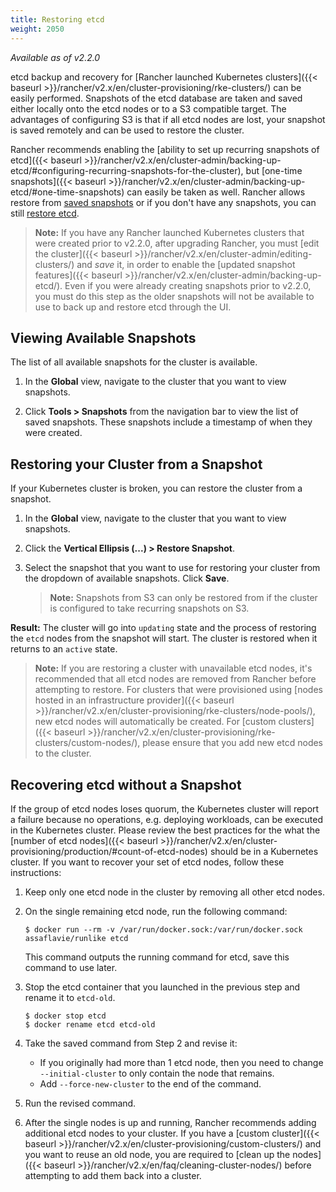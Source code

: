 ```yaml
---
title: Restoring etcd
weight: 2050
---
```


_Available as of v2.2.0_

etcd backup and recovery for [Rancher launched Kubernetes clusters]({{< baseurl >}}/rancher/v2.x/en/cluster-provisioning/rke-clusters/) can be easily performed. Snapshots of the etcd database are taken and saved either locally onto the etcd nodes or to a S3 compatible target. The advantages of configuring S3 is that if all etcd nodes are lost, your snapshot is saved remotely and can be used to restore the cluster.

Rancher recommends enabling the [ability to set up recurring snapshots of etcd]({{< baseurl >}}/rancher/v2.x/en/cluster-admin/backing-up-etcd/#configuring-recurring-snapshots-for-the-cluster), but [one-time snapshots]({{< baseurl >}}/rancher/v2.x/en/cluster-admin/backing-up-etcd/#one-time-snapshots) can easily be taken as well. Rancher allows restore from [saved snapshots](#restoring-your-cluster-from-a-snapshot) or if you don't have any snapshots, you can still [restore etcd](#recovering-etcd-without-a-snapshot).

>**Note:** If you have any Rancher launched Kubernetes clusters that were created prior to v2.2.0, after upgrading Rancher, you must [edit the cluster]({{< baseurl >}}/rancher/v2.x/en/cluster-admin/editing-clusters/) and _save_ it, in order to enable the [updated snapshot features]({{< baseurl >}}/rancher/v2.x/en/cluster-admin/backing-up-etcd/). Even if you were already creating snapshots prior to v2.2.0, you must do this step as the older snapshots will not be available to use to back up and restore etcd through the UI.

## Viewing Available Snapshots

The list of all available snapshots for the cluster is available.

1. In the **Global** view, navigate to the cluster that you want to view snapshots.

2. Click **Tools > Snapshots** from the navigation bar to view the list of saved snapshots. These snapshots include a timestamp of when they were created.

## Restoring your Cluster from a Snapshot

If your Kubernetes cluster is broken, you can restore the cluster from a snapshot.

1. In the **Global** view, navigate to the cluster that you want to view snapshots.

2. Click the **Vertical Ellipsis (...) > Restore Snapshot**.

3. Select the snapshot that you want to use for restoring your cluster from the dropdown of available snapshots. Click **Save**.

    > **Note:** Snapshots from S3 can only be restored from if the cluster is configured to take recurring snapshots on S3.

**Result:** The cluster will go into `updating` state and the process of restoring the `etcd` nodes from the snapshot will start. The cluster is restored when it returns to an `active` state.

> **Note:** If you are restoring a cluster with unavailable etcd nodes, it's recommended that all etcd nodes are removed from  Rancher before attempting to restore. For clusters that were provisioned using [nodes hosted in an infrastructure provider]({{< baseurl >}}/rancher/v2.x/en/cluster-provisioning/rke-clusters/node-pools/), new etcd nodes will automatically be created. For [custom clusters]({{< baseurl >}}/rancher/v2.x/en/cluster-provisioning/rke-clusters/custom-nodes/), please ensure that you add new etcd nodes to the cluster.   

## Recovering etcd without a Snapshot

If the group of etcd nodes loses quorum, the Kubernetes cluster will report a failure because no operations, e.g. deploying workloads, can be executed in the Kubernetes cluster. Please review the best practices for the what the [number of etcd nodes]({{< baseurl >}}/rancher/v2.x/en/cluster-provisioning/production/#count-of-etcd-nodes) should be in a Kubernetes cluster. If you want to recover your set of etcd nodes, follow these instructions:

1. Keep only one etcd node in the cluster by removing all other etcd nodes.

2. On the single remaining etcd node, run the following command:

    ```
    $ docker run --rm -v /var/run/docker.sock:/var/run/docker.sock assaflavie/runlike etcd
    ```

    This command outputs the running command for etcd, save this command to use later.

3. Stop the etcd container that you launched in the previous step and rename it to `etcd-old`.

    ```
    $ docker stop etcd
    $ docker rename etcd etcd-old
    ```

4. Take the saved command from Step 2 and revise it:

    - If you originally had more than 1 etcd node, then you need to change `--initial-cluster` to only contain the node that remains.
    - Add `--force-new-cluster` to the end of the command.

5. Run the revised command.

6. After the single nodes is up and running, Rancher recommends adding additional etcd nodes to your cluster. If you have a [custom cluster]({{< baseurl >}}/rancher/v2.x/en/cluster-provisioning/custom-clusters/) and you want to reuse an old node, you are required to [clean up the nodes]({{< baseurl >}}/rancher/v2.x/en/faq/cleaning-cluster-nodes/) before attempting to add them back into a cluster.  
